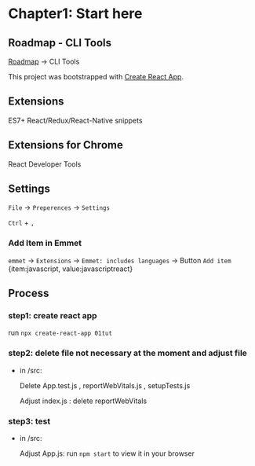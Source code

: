# Chapter1: Start here

## Roadmap - CLI Tools

[Roadmap](https://roadmap.sh/react)    ->    CLI Tools

This project was bootstrapped with [Create React App](https://github.com/facebook/create-react-app).

## Extensions 
    
ES7+ React/Redux/React-Native snippets 

## Extensions for Chrome

React Developer Tools

## Settings
 
`File` -> `Preperences` -> `Settings` 
    
`Ctrl` + `,`

### Add Item in Emmet

`emmet` -> `Extensions` -> `Emmet: includes languages` -> Button `Add item` {item:javascript, value:javascriptreact}

## Process

### step1: create react app

run `npx create-react-app 01tut`

### step2: delete file not necessary at the moment and adjust file

- in /src:

    Delete App.test.js , reportWebVitals.js , setupTests.js

    Adjust index.js : delete reportWebVitals

### step3: test

- in /src:

    Adjust App.js: run `npm start` to view it in your browser
    
